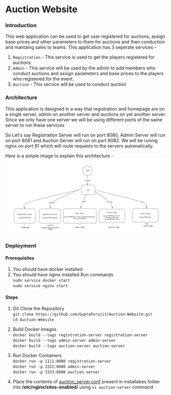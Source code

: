 # Auction Website

### Introduction
This web application can be used to get user registered for auctions, assign base prices and other parameters to them for auctions and then conduction and mantaing sales to teams.
This application has 3 seperate services - 
1. `Registration` - This service is used to get the players registered for auctions
2. `Admin` - This service will be used by the admin to add members who conduct auctions and assign parameters and base prices to the players who registered for the event.
3. `Auction` - This service will be used to conduct auction

### Architecture
This application is designed in a way that registration and homepage are on a single server, admin on another server and auctions on yet another server. Since we only have one server we will be using different ports of the same server to run these services

So Let's say Registration Server will run on port 8080, Admin Server will run on port 8081 and Auction Server will run on port 8082.
We will be runnig nginx on port 81 which will route requests to the servers automatically.

Here is a simple image to explain this architecture - 
![Architecture Diagram](resources/architecture_diagram.PNG)


### Deployment
#### Prerequisites
1. You should have docker installed
2. You should have nginx installed
Run commands \
`sudo service docker start` \
`sudo service nginx start`

#### Steps
1. Git Clone the Repository \
`git clone https://github.com/GuptaPurujit/Auction-Website.git` \
`cd Auction-Website`

2. Build Docker Images\
`docker build --tags registration-server registration-server` \
`docker build --tags admin-server admin-server` \
`docker build --tags auction-server auction-server`

3. Run Docker Containers \
`docker run -p 1111:8080 registration-server` \
`docker run -p 2222:8080 admin-server` \
`docker run -p 3333:8080 auction-server`

4. Place the contents of [auction_server.conf](installables/auction-server.conf) present in installabes folder into __/etc/nginx/sites-enabled/__ using `vi auction-server` command